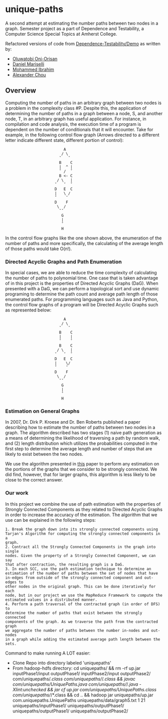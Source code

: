 # unique-paths

A second attempt at estimating the number paths between two nodes in a graph. 
Semester project as a part of Dependence and Testability, a Computer Science
Special Topics at Amherst College.

Refactored versions of code from [Dependence-Testability/Demo](https://github.com/Dependence-Testability/Demo) as written by:
  * [Oluwatobi Oni-Orisan](https://github.com/oluwatobi)
  * [Daniel Mariselli](https://github.com/dmariselli)
  * [Mohammed Ibrahim](https://github.com/Yasirmod17)
  * [Alexander Chou](https://github.com/chounese)

## Overview
Computing the number of paths in an arbitrary graph between two nodes is a
problem in the complexity class #P. Despite this, the application of
determining the number of paths in a graph between a node, S, and another
node, T, in an arbitrary graph has useful application. For instance, in
compilation and code analysis, the execution time of a program is dependent on
the number of conditionals that it will encounter. Take for example, in the
following control flow graph (Arrows directed to a different letter indicate
different state, different portion of control):

                              A
                             / \
                            ˇ   ˇ
                            B    C
                            |  ^ |
                            ˇ /  ˇ
                            B <- C
                           / \   |
                          ˇ   ˇ  ˇ
                          D   E  C
                          |   \ /
                          ˇ    ˇ
                          D    F
                           \  /
                            ˇˇ
                             G
                             |
                             ˇ
                             H

In the control flow graphs like the one shown above, the enumeration of the
number of paths and more specifically, the calculating of the average length
of those paths would take O(n!).

### Directed Acyclic Graphs and Path Enumeration
In special cases, we are able to reduce the time complexity of calculating the
number of paths to polynomial time. One case that is taken advantage of in
this project is the properties of Directed Acyclic Graphs (DaG). When
presented with a DaG, we can perform a topological sort and use dynamic
programing to determine the path count and average path length of those
enumerated paths. For programming languages such as Java and Python, the
control flow graphs of a program will be Directed Acyclic Graphs such as 
represented below:


                              A
                             / \
                            ˇ   ˇ
                            B    C
                            |    |
                            ˇ    ˇ
                            B    C
                           / \   |
                          ˇ   ˇ  ˇ
                          D   E  C
                          |    \/
                          ˇ    ˇ
                          D    F
                           \  /
                            ˇˇ
                             G
                             |
                             ˇ
                             H

### Estimation on General Graphs
In 2007, Dr. Dirk P. Kroese and Dr. Ben Roberts published a paper describing
how to estimate the number of paths between two nodes in a graph. The
algorithm described has two stages (1) naive path generation as a means of
determining the likelihood of traversing a path by random walk, and (2) length
distribution which utilizes the probabilities computed in the first step to
determine the average length and number of steps that are likely to exist
between the two nodes.

We use the algorithm presented in [this](https://people.smp.uq.edu.au/DirkKroese/ps/robkro_rev.pdf) paper to perform any estimation on the
portions of the graphs that we consider to be strongly connected. We did find,
however, that for larger graphs, this algorithm is less likely to be close to
the correct answer.

### Our work
In this project we combine the use of path estimation with the properties of
Strongly Connected Components as they related to Directed Acyclic Graphs in
order to increase the accuracy of the estimation. The algorithm that we use
can be explained in the following steps:

    1. Break the graph down into its strongly connected components using
    Tarjan's Algorithm for computing the strongly connected components in a
    graph.
    2. Contract all the Strongly Connected Components in the graph into single
    nodes. Given the property of a Strongly Connected Component, we can say
    that after contraction, the resulting graph is a DaG.
    3. In each SCC, use the path estimation technique to determine an
    estimation of the number of paths between the set of nodes that have
    in-edges from outside of the strongly connected component and out-edges to
    other nodes in the original graph. This can be done iteratively for each
    node, but in our project we use the MapReduce Framework to compute the
    estimated values in a distributed manner.
    4. Perform a path traversal of the contracted graph (in order of DFS) to
    determine the number of paths that exist between the strongly connected
    components of the graph. As we traverse the path from the contracted graph
    we aggregate the number of paths between the number in-nodes and out-nodes
    in a graph while adding the estimated average path length between the sets.

Command to make running A LOT easier:
  - Clone Repo into directory labeled 'uniquepaths'
  - From hadoop-hdfs directory:
      cd uniquepaths/ && rm -rf up.jar inputPhase1/input outputPhase1/ inputPhase2/input outputPhase2/ com/uniquepaths/*.class com/uniquepaths/*/*.class && javac com/uniquepaths/UniquePaths.java com/uniquepaths/*/*.java -Xlint:unchecked && jar cf up.jar com/uniquepaths/UniquePaths.class com/uniquepaths/*/*.class && cd .. && hadoop jar uniquepaths/up.jar com.uniquepaths.UniquePaths uniquepaths/data/graph5.txt 1 21 uniquepaths/inputPhase1/ uniquepaths/outputPhase1/ uniquepaths/outputPhase1/ uniquepaths/outputPhase2/

